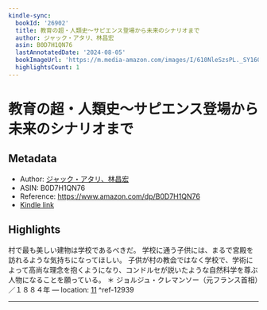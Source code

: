 ```yaml
---
kindle-sync:
  bookId: '26902'
  title: 教育の超・人類史～サピエンス登場から未来のシナリオまで
  author: ジャック・アタリ、林昌宏
  asin: B0D7H1QN76
  lastAnnotatedDate: '2024-08-05'
  bookImageUrl: 'https://m.media-amazon.com/images/I/610NleSzsPL._SY160.jpg'
  highlightsCount: 1
---
```

# 教育の超・人類史～サピエンス登場から未来のシナリオまで
## Metadata
* Author: [ジャック・アタリ、林昌宏](https://www.amazon.comundefined)
* ASIN: B0D7H1QN76
* Reference: https://www.amazon.com/dp/B0D7H1QN76
* [Kindle link](kindle://book?action=open&asin=B0D7H1QN76)

## Highlights
村で最も美しい建物は学校であるべきだ。 学校に通う子供には、まるで宮殿を訪れるような気持ちになってほしい。 子供が村の教会ではなく学校で、学術によって高尚な理念を抱くようになり、コンドルセが説いたような自然科学を尊ぶ人物になることを願っている。 ＊ ジョルジュ・クレマンソー（元フランス首相）／１８８４年 — location: [11](kindle://book?action=open&asin=B0D7H1QN76&location=11) ^ref-12939

---
